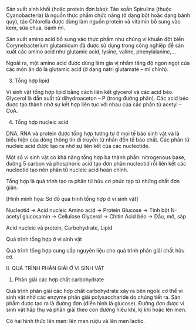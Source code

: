 Sản xuất sinh khối (hoặc protein đơn bào): Tảo xoắn Spirulina (thuộc Cyanobacteria) là nguồn thực phẩm chức năng (ở dạng bột hoặc dạng bánh quy), tảo Chlorella được dùng làm nguồn protein và vitamin bổ sung vào kem, sữa chua, bánh mì.

Sản xuất amino acid bổ sung vào thực phẩm như chủng vi khuẩn đột biến Corynebacterium glutamicum đã được sử dụng trong công nghiệp để sản xuất các amino acid như glutamic acid, lysine, valine, phenylalanine,...

Ngoài ra, một amino acid được dùng làm gia vị nhằm tăng độ ngon ngọt của các món ăn đó là glutamic acid (ở dạng natri glutamate – mì chính).

3. Tổng hợp lipid

Vi sinh vật tổng hợp lipid bằng cách liên kết glycerol và các acid béo. Glycerol là dẫn xuất từ dihydroaceton – P (trong đường phân). Các acid béo được tạo thành nhờ sự kết hợp liên tục với nhau của các phân tử acetyl – CoA.

4. Tổng hợp nucleic acid

DNA, RNA và protein được tổng hợp tương tự ở mọi tế bào sinh vật và là biểu hiện của dòng thông tin di truyền từ nhân đến tế bào chất. Các phân tử nucleic acid được tạo ra nhờ sự liên kết của các nucleotide.

Một số vi sinh vật có khả năng tổng hợp ba thành phần: nitrogenous base, đường 5 carbon và phosphoric acid tạo đơn phân nucleotid rồi liên kết các nucleotid tạo nên phân tử nucleic acid hoàn chỉnh.

Tổng hợp là quá trình tạo ra phân tử hữu cơ phức tạp từ những chất đơn giản.

[Hình minh họa: Sơ đồ quá trình tổng hợp ở vi sinh vật]

Nucleotid → Acid nucleic
Amino acid → Protein
Glucose → Tinh bột
N-acetyl glucosamin → Cellulose
Glycerol → Chitin
Acid béo → Dầu, mỡ, sáp

Acid nucleic và protein, Carbohydrate, Lipid

Quá trình tổng hợp ở vi sinh vật

Quá trình tổng hợp cung cấp nguyên liệu cho quá trình phân giải chất hữu cơ.

II. QUÁ TRÌNH PHÂN GIẢI Ở VI SINH VẬT

1. Phân giải các hợp chất carbohydrate

Quá trình phân giải các hợp chất carbohydrate xảy ra bên ngoài cơ thể vi sinh vật nhờ các enzyme phân giải polysaccharide do chúng tiết ra. Sản phẩm được tạo ra là đường đơn (điển hình là glucose). Đường đơn được vi sinh vật hấp thụ và phân giải theo con đường hiếu khí, kị khí hoặc lên men.

Có hai hình thức lên men: lên men rượu và lên men lactic.